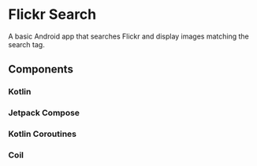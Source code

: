 # Flickr Search

A basic Android app that searches Flickr and display images matching the search tag.

## Components
### Kotlin
### Jetpack Compose
### Kotlin Coroutines
### Coil
